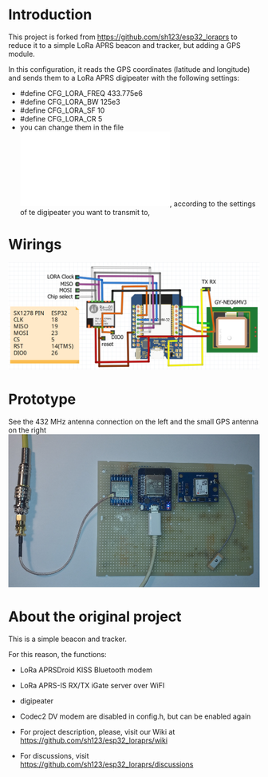 # Introduction
This project is forked from https://github.com/sh123/esp32_loraprs to reduce it to a simple LoRa APRS beacon and tracker, but adding a GPS module.

In this configuration, it reads the GPS coordinates (latitude and longitude) and sends them to a LoRa APRS digipeater with the following settings:

- #define CFG_LORA_FREQ         433.775e6 
- #define CFG_LORA_BW           125e3
- #define CFG_LORA_SF           10
- #define CFG_LORA_CR           5
- you can change them in the file ![config.h](config.h), according to the settings of te digipeater you want to transmit to, 


# Wirings
![alt text](images/ESP32-SX1278-GPS.PNG)

# Prototype

See the 432 MHz antenna connection on the left and the small GPS antenna on the right
![alt text](images/esp32_loraprs_gps.PNG)

# About the original project

This is a simple beacon and tracker.


For this reason, the functions: 
- LoRa APRSDroid KISS Bluetooth modem
- LoRa APRS-IS RX/TX iGate server over WiFI
- digipeater
- Codec2 DV modem
are disabled in config.h, but can be enabled again 

- For project description, please, visit our Wiki at https://github.com/sh123/esp32_loraprs/wiki
- For discussions, visit https://github.com/sh123/esp32_loraprs/discussions
